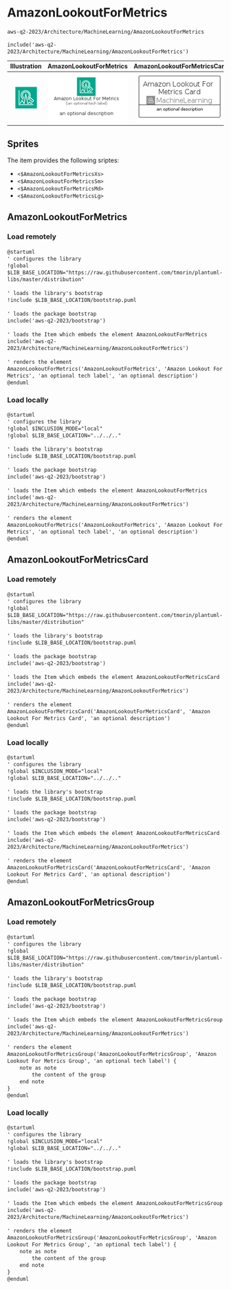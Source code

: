 # AmazonLookoutForMetrics


```text
aws-q2-2023/Architecture/MachineLearning/AmazonLookoutForMetrics
```

```text
include('aws-q2-2023/Architecture/MachineLearning/AmazonLookoutForMetrics')
```



| Illustration | AmazonLookoutForMetrics | AmazonLookoutForMetricsCard | AmazonLookoutForMetricsGroup |
| :---: | :---: | :---: | :---: |
| ![illustration for Illustration](../../../aws-q2-2023/Architecture/MachineLearning/AmazonLookoutForMetrics.png) | ![illustration for AmazonLookoutForMetrics](../../../aws-q2-2023/Architecture/MachineLearning/AmazonLookoutForMetrics.Local.png) | ![illustration for AmazonLookoutForMetricsCard](../../../aws-q2-2023/Architecture/MachineLearning/AmazonLookoutForMetricsCard.Local.png) | ![illustration for AmazonLookoutForMetricsGroup](../../../aws-q2-2023/Architecture/MachineLearning/AmazonLookoutForMetricsGroup.Local.png) |



## Sprites
The item provides the following sriptes:

- `<$AmazonLookoutForMetricsXs>`
- `<$AmazonLookoutForMetricsSm>`
- `<$AmazonLookoutForMetricsMd>`
- `<$AmazonLookoutForMetricsLg>`





## AmazonLookoutForMetrics

### Load remotely
```plantuml
@startuml
' configures the library
!global $LIB_BASE_LOCATION="https://raw.githubusercontent.com/tmorin/plantuml-libs/master/distribution"

' loads the library's bootstrap
!include $LIB_BASE_LOCATION/bootstrap.puml

' loads the package bootstrap
include('aws-q2-2023/bootstrap')

' loads the Item which embeds the element AmazonLookoutForMetrics
include('aws-q2-2023/Architecture/MachineLearning/AmazonLookoutForMetrics')

' renders the element
AmazonLookoutForMetrics('AmazonLookoutForMetrics', 'Amazon Lookout For Metrics', 'an optional tech label', 'an optional description')
@enduml
```

### Load locally
```plantuml
@startuml
' configures the library
!global $INCLUSION_MODE="local"
!global $LIB_BASE_LOCATION="../../.."

' loads the library's bootstrap
!include $LIB_BASE_LOCATION/bootstrap.puml

' loads the package bootstrap
include('aws-q2-2023/bootstrap')

' loads the Item which embeds the element AmazonLookoutForMetrics
include('aws-q2-2023/Architecture/MachineLearning/AmazonLookoutForMetrics')

' renders the element
AmazonLookoutForMetrics('AmazonLookoutForMetrics', 'Amazon Lookout For Metrics', 'an optional tech label', 'an optional description')
@enduml
```

## AmazonLookoutForMetricsCard

### Load remotely
```plantuml
@startuml
' configures the library
!global $LIB_BASE_LOCATION="https://raw.githubusercontent.com/tmorin/plantuml-libs/master/distribution"

' loads the library's bootstrap
!include $LIB_BASE_LOCATION/bootstrap.puml

' loads the package bootstrap
include('aws-q2-2023/bootstrap')

' loads the Item which embeds the element AmazonLookoutForMetricsCard
include('aws-q2-2023/Architecture/MachineLearning/AmazonLookoutForMetrics')

' renders the element
AmazonLookoutForMetricsCard('AmazonLookoutForMetricsCard', 'Amazon Lookout For Metrics Card', 'an optional description')
@enduml
```

### Load locally
```plantuml
@startuml
' configures the library
!global $INCLUSION_MODE="local"
!global $LIB_BASE_LOCATION="../../.."

' loads the library's bootstrap
!include $LIB_BASE_LOCATION/bootstrap.puml

' loads the package bootstrap
include('aws-q2-2023/bootstrap')

' loads the Item which embeds the element AmazonLookoutForMetricsCard
include('aws-q2-2023/Architecture/MachineLearning/AmazonLookoutForMetrics')

' renders the element
AmazonLookoutForMetricsCard('AmazonLookoutForMetricsCard', 'Amazon Lookout For Metrics Card', 'an optional description')
@enduml
```

## AmazonLookoutForMetricsGroup

### Load remotely
```plantuml
@startuml
' configures the library
!global $LIB_BASE_LOCATION="https://raw.githubusercontent.com/tmorin/plantuml-libs/master/distribution"

' loads the library's bootstrap
!include $LIB_BASE_LOCATION/bootstrap.puml

' loads the package bootstrap
include('aws-q2-2023/bootstrap')

' loads the Item which embeds the element AmazonLookoutForMetricsGroup
include('aws-q2-2023/Architecture/MachineLearning/AmazonLookoutForMetrics')

' renders the element
AmazonLookoutForMetricsGroup('AmazonLookoutForMetricsGroup', 'Amazon Lookout For Metrics Group', 'an optional tech label') {
    note as note
        the content of the group
    end note
}
@enduml
```

### Load locally
```plantuml
@startuml
' configures the library
!global $INCLUSION_MODE="local"
!global $LIB_BASE_LOCATION="../../.."

' loads the library's bootstrap
!include $LIB_BASE_LOCATION/bootstrap.puml

' loads the package bootstrap
include('aws-q2-2023/bootstrap')

' loads the Item which embeds the element AmazonLookoutForMetricsGroup
include('aws-q2-2023/Architecture/MachineLearning/AmazonLookoutForMetrics')

' renders the element
AmazonLookoutForMetricsGroup('AmazonLookoutForMetricsGroup', 'Amazon Lookout For Metrics Group', 'an optional tech label') {
    note as note
        the content of the group
    end note
}
@enduml
```

